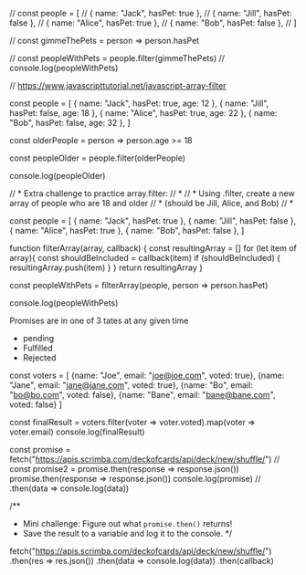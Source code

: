 // const people = [
//   { name: "Jack", hasPet: true },
//   { name: "Jill", hasPet: false },
//   { name: "Alice", hasPet: true },
//   { name: "Bob", hasPet: false },
// ]

// const gimmeThePets = person => person.hasPet

// const peopleWithPets = people.filter(gimmeThePets)
// console.log(peopleWithPets)

// https://www.javascripttutorial.net/javascript-array-filter

const people = [
    { name: "Jack", hasPet: true, age: 12 },
    { name: "Jill", hasPet: false, age: 18 },
    { name: "Alice", hasPet: true, age: 22 },
    { name: "Bob", hasPet: false, age: 32 },
]

const olderPeople = person => person.age >= 18

const peopleOlder = people.filter(olderPeople)

console.log(peopleOlder)

//  * Extra challenge to practice array.filter:
//  *
//  * Using .filter, create a new array of people who are 18 and older
//  * (should be Jill, Alice, and Bob)
//  *

const people = [
  { name: "Jack", hasPet: true },
  { name: "Jill", hasPet: false },
  { name: "Alice", hasPet: true },
  { name: "Bob", hasPet: false },
]

function filterArray(array, callback) {
  const resultingArray = []
  for (let item of array){
    const shouldBeIncluded = callback(item)
    if (shouldBeIncluded) {
      resultingArray.push(item)
    }
  }
  return resultingArray
}

const peopleWithPets = filterArray(people, person => person.hasPet)

console.log(peopleWithPets)

<!-- Promises -->
Promises are in one of 3 tates at any given time
- pending
- Fulfilled
- Rejected

<!-- Chainning Methods -->
const voters = [
  {name: "Joe", email: "joe@joe.com", voted: true},
  {name: "Jane", email: "jane@jane.com", voted: true},
  {name: "Bo", email: "bo@bo.com", voted: false},
  {name: "Bane", email: "bane@bane.com", voted: false}
]

const finalResult = voters.filter(voter => voter.voted).map(voter => voter.email)
console.log(finalResult)

const promise = fetch("https://apis.scrimba.com/deckofcards/api/deck/new/shuffle/")
// const promise2 = promise.then(response => response.json())
promise.then(response => response.json())
console.log(promise)
// .then(data => console.log(data))

/**
 * Mini challenge: Figure out what `promise.then()` returns! 
 * Save the result to a variable and log it to the console.
 */

fetch("https://apis.scrimba.com/deckofcards/api/deck/new/shuffle/")
  .then(res => res.json())
  .then(data => console.log(data))
  .then(callback)


